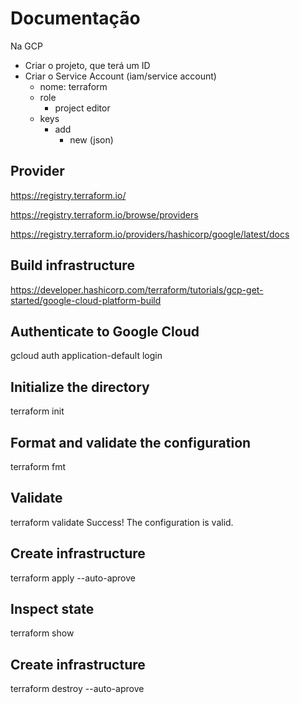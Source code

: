 # Documentação

Na GCP

- Criar o projeto, que terá um ID
- Criar o Service Account (iam/service account)
    - nome: terraform
    - role
        - project editor
    - keys
        - add
            - new (json)
    
## Provider

https://registry.terraform.io/

https://registry.terraform.io/browse/providers

https://registry.terraform.io/providers/hashicorp/google/latest/docs


## Build infrastructure

https://developer.hashicorp.com/terraform/tutorials/gcp-get-started/google-cloud-platform-build

## Authenticate to Google Cloud

gcloud auth application-default login

## Initialize the directory

terraform init

## Format and validate the configuration

terraform fmt

## Validate

terraform validate
Success! The configuration is valid.

## Create infrastructure

terraform apply --auto-aprove

## Inspect state

terraform show

## Create infrastructure

terraform destroy --auto-aprove
